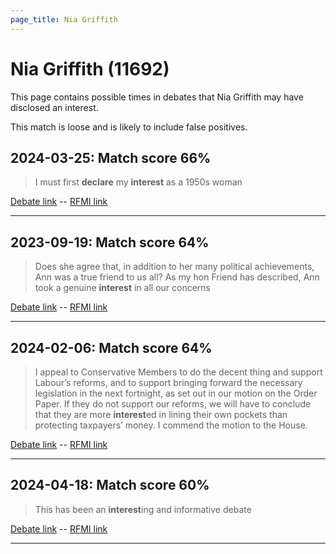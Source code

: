 ```yaml
---
page_title: Nia Griffith
---
```


# Nia Griffith  (11692)

This page contains possible times in debates that Nia Griffith may have disclosed an interest.

This match is loose and is likely to include false positives. 



## 2024-03-25: Match score 66%

>I must first **declare** my **interest** as a 1950s woman

[Debate link](https://www.theyworkforyou.com/debates/?id=2024-03-25b.1294.5)  --  [RFMI link](https://www.theyworkforyou.com/mp/11692/register)


---



## 2023-09-19: Match score 64%

>Does she agree that, in addition to her many political achievements, Ann was a true friend to us all? As my hon Friend has described, Ann took a genuine **interest** in all our concerns

[Debate link](https://www.theyworkforyou.com/debates/?id=2023-09-19c.1336.1)  --  [RFMI link](https://www.theyworkforyou.com/mp/11692/register)


---



## 2024-02-06: Match score 64%

>I appeal to Conservative Members to do the decent thing and support Labour’s reforms, and to support bringing forward the necessary legislation in the next fortnight, as set out in our motion on the Order Paper. If they do not support our reforms, we will have to conclude that they are more **interest**ed in lining their own pockets than protecting taxpayers’ money. I commend the motion to the House.

[Debate link](https://www.theyworkforyou.com/debates/?id=2024-02-06c.212.1)  --  [RFMI link](https://www.theyworkforyou.com/mp/11692/register)


---



## 2024-04-18: Match score 60%

>This has been an **interest**ing and informative debate

[Debate link](https://www.theyworkforyou.com/debates/?id=2024-04-18a.499.1)  --  [RFMI link](https://www.theyworkforyou.com/mp/11692/register)


---

